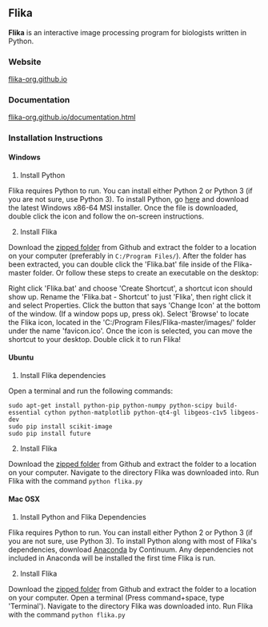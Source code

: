 ## Flika ##

**Flika** is an interactive image processing program for biologists written in Python.
### Website ###
[flika-org.github.io](http://flika-org.github.io/)

### Documentation ###
[flika-org.github.io/documentation.html](http://flika-org.github.io/documentation.html)

### Installation Instructions ###

#### Windows ####
1) Install Python
 
Flika requires Python to run.  You can install either Python 2 or Python 3 (if you are not sure, use Python 3). To install Python, go [here](https://www.python.org/downloads/windows/) and download the latest Windows x86-64 MSI installer.  Once the file is downloaded, double click the icon and follow the on-screen instructions.  

2) Install Flika


Download the [zipped folder](https://github.com/kyleellefsen/Flika/archive/master.zip) from Github and extract the folder to a location on your computer (preferably in ```C:/Program Files/```). After the folder has been extracted, you can double click the 'Flika.bat' file inside of the Flika-master folder. Or follow these steps to create an executable on the desktop:

Right click 'Flika.bat' and choose 'Create Shortcut', a shortcut icon should show up. Rename the 'Flika.bat - Shortcut' to just 'Flika', then right click it and select Properties. Click the button that says 'Change Icon' at the bottom of the window. (If a window pops up, press ok). Select 'Browse' to locate the Flika icon, located in the 'C:/Program Files/Flika-master/images/' folder under the name 'favicon.ico'. Once the icon is selected, you can move the shortcut to your desktop. Double click it to run Flika!

#### Ubuntu ####
1) Install Flika dependencies

Open a terminal and run the following commands:
```
sudo apt-get install python-pip python-numpy python-scipy build-essential cython python-matplotlib python-qt4-gl libgeos-c1v5 libgeos-dev
sudo pip install scikit-image
sudo pip install future
```

2) Install Flika

Download the [zipped folder](https://github.com/kyleellefsen/Flika/archive/master.zip) from Github and extract the folder to a location on your computer.  Navigate to the directory Flika was downloaded into.  Run Flika with the command
```python flika.py```

#### Mac OSX ####

1) Install Python and Flika Dependencies

Flika requires Python to run.  You can install either Python 2 or Python 3 (if you are not sure, use Python 3). To install Python along with most of Flika's dependencies, download [Anaconda](https://www.continuum.io/downloads) by Continuum.  Any dependencies not included in Anaconda will be installed the first time Flika is run.

2) Install Flika

Download the [zipped folder](https://github.com/kyleellefsen/Flika/archive/master.zip) from Github and extract the folder to a location on your computer.  Open a terminal (Press command+space, type 'Terminal'). Navigate to the directory Flika was downloaded into.  Run Flika with the command
```python flika.py```
